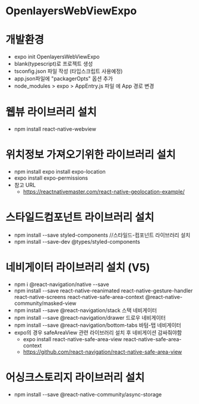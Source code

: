 # OpenlayersWebViewExpo

# 개발환경
* expo init OpenlayersWebViewExpo
* blank(typescript)로 프로젝트 생성
* tsconfig.json 파일 작성 (타입스크립트 사용예정)
* app.json파일에 "packagerOpts" 옵션 추가 
* node_modules > expo > AppEntry.js 파일 에 App 경로 변경

# 웹뷰 라이브러리 설치
* npm install react-native-webview

# 위치정보 가져오기위한 라이브러리 설치
* npm install expo install expo-location
* expo install expo-permissions
* 참고 URL
  * https://reactnativemaster.com/react-native-geolocation-example/

# 스타일드컴포넌트 라이브러리 설치
* npm install --save styled-components //스타일드-컴포넌트 라이브러리 설치
* npm install --save-dev @types/styled-components

# 네비게이터 라이브러리 설치 (V5)
* npm i @react-navigation/native --save
* npm install --save react-native-reanimated react-native-gesture-handler react-native-screens react-native-safe-area-context @react-native-community/masked-view
* npm install --save @react-navigation/stack        스택 네비게이터
* npm install --save @react-navigation/drawer       드로우 네비게이터
* npm install --save @react-navigation/bottom-tabs  바텀-탭 네비게이터 
* expo의 경우 safeAreaView 관련 라이브러리 설치 후 네비게이션 감싸줘야함
  * expo install react-native-safe-area-view react-native-safe-area-context
  * https://github.com/react-navigation/react-native-safe-area-view
  
# 어싱크스토리지 라이브러리 설치
* npm install --save @react-native-community/async-storage

    
